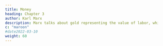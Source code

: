 ```yaml
---
title: Money
heading: Chapter 3
author: Karl Marx
description: Marx talks about gold representing the value of labor, which is opposite that of Adam Smith
c: "maroon"
#date2022-03-10
weight: 60
---
```


